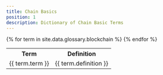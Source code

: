 ```yaml
---
title: Chain Basics
position: 1
description: Dictionary of Chain Basic Terms
---
```


<table>
	<tr>
		<th>Term</th><th>Definition</th>
	</tr>
{% for term in site.data.glossary.blockchain %}
	<tr>
		<td>{{ term.term }}</td><td>{{ term.definition }}</td>
	</tr>
{% endfor %}
</table>
